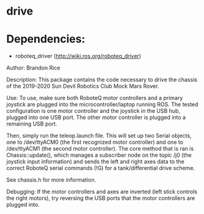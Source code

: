 # drive

# Dependencies:
- roboteq_driver (http://wiki.ros.org/roboteq_driver)

Author: Brandon Rice

Description: This package contains the code necessary to drive
the chassis of the 2019-2020 Sun Devil Robotics Club Mock Mars
Rover.


Use: To use, make sure both RoboteQ motor controllers and a
primary joystick are plugged into the microcontroller/laptop
running ROS. The tested configuration is one motor controller
and the joystick in the USB hub, plugged into one USB port.
The other motor controller is plugged into a remaining USB
port.

Then, simply run the teleop.launch file. This will set up two
Serial objects, one to /dev/ttyACM0 (the first recognized
motor controller) and one to /dev/ttyACM1 (the second motor
controller). The core method that is ran is Chassis::update(),
which manages a subscriber node on the topic /j0 (the joystick
input information) and sends the left and right axes data to
the correct RoboteQ serial commands (!G) for a tank/differential
drive scheme.

See chassis.h for more information.


Debugging: If the motor controllers and axes are inverted (left
stick controls the right motors), try reversing the USB ports
that the motor controllers are plugged into.
